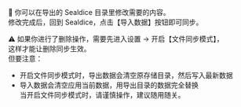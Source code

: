 📂 你可以在导出的 Sealdice 目录里修改需要的内容。  
修改完成后，回到 Sealdice，点击【导入数据】按钮即可同步。  

⚠️ 如果你进行了删除操作，需要先进入设置 → 开启【文件同步模式】，  
这样才能让删除同步生效。  
但要注意：  
- 开启文件同步模式时，导出数据会清空原存储目录，然后写入最新数据  
- 导入数据会清空应用当前数据，用导出目录的数据完全替换  
当开启文件同步模式时，请谨慎操作，建议随用随关。